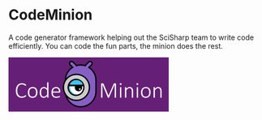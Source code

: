# CodeMinion
A code generator framework helping out the SciSharp team to write code efficiently. You can code the fun parts, the minion does the rest.

![CodeMinion](art/code_minion.png)
